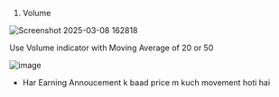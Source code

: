 1) Volume

![Screenshot 2025-03-08 162818](https://github.com/user-attachments/assets/d5ed094c-aee4-4700-b235-911ea8a4f407)


Use Volume indicator with Moving Average of 20 or 50

![image](https://github.com/user-attachments/assets/bf660144-8ac8-4167-9a53-90db79aaecba)

- Har Earning Annoucement k baad price m kuch movement hoti hai 

